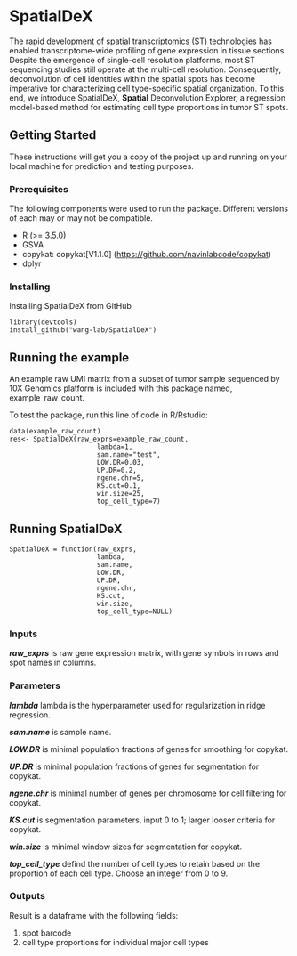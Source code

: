 # SpatialDeX
The rapid development of spatial transcriptomics (ST) technologies has enabled transcriptome-wide profiling of gene expression in tissue sections. Despite the emergence of single-cell resolution platforms, most ST sequencing studies still operate at the multi-cell resolution. Consequently, deconvolution of cell identities within the spatial spots has become imperative for characterizing cell type-specific spatial organization.  To this end, we introduce SpatialDeX, **Spatial** Deconvolution Explorer, a regression model-based method for estimating cell type proportions in tumor ST spots.  

## Getting Started

These instructions will get you a copy of the project up and running on your local machine for prediction and testing purposes.

### Prerequisites
The following components were used to run the package. Different versions of each may or may not be compatible.

- R (>= 3.5.0)
- GSVA 
- copykat: copykat[V1.1.0] (https://github.com/navinlabcode/copykat)
- dplyr

### Installing
Installing SpatialDeX from GitHub


```
library(devtools)
install_github("wang-lab/SpatialDeX")
```


## Running the example
An example raw UMI matrix from a subset of tumor sample sequenced by 10X Genomics platform is included with this package named, example_raw_count.

To test the package, run this line of code in R/Rstudio:

```
data(example_raw_count)
res<- SpatialDeX(raw_exprs=example_raw_count,
                      lambda=1,
                      sam.name="test",
                      LOW.DR=0.03,
                      UP.DR=0.2,
                      ngene.chr=5,
                      KS.cut=0.1,
                      win.size=25,
                      top_cell_type=7)
```

## Running SpatialDeX
```
SpatialDeX = function(raw_exprs,
                      lambda,
                      sam.name,
                      LOW.DR,
                      UP.DR,
                      ngene.chr,
                      KS.cut,
                      win.size,
                      top_cell_type=NULL)

```
### Inputs

***raw_exprs*** is raw gene expression matrix, with gene symbols in rows and spot names in columns.

### Parameters
***lambda*** lambda is the hyperparameter used for regularization in ridge regression.

***sam.name*** is sample name.

***LOW.DR*** is minimal population fractions of genes for smoothing for copykat.

***UP.DR*** is minimal population fractions of genes for segmentation for copykat.

***ngene.chr*** is minimal number of genes per chromosome for cell filtering for copykat.

***KS.cut*** is segmentation parameters, input 0 to 1; larger looser criteria for copykat.

***win.size*** is minimal window sizes for segmentation for copykat.

***top_cell_type*** defind the number of cell types to retain based on the proportion of each cell type. Choose an integer from 0 to 9.



### Outputs
Result is a dataframe with the following fields:  
1. spot barcode  
2. cell type proportions for individual major cell types


